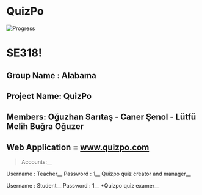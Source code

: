 # QuizPo

![Progress](http://progressed.io/bar/70?title=Progress)

SE318!
===================
**Group Name :** Alabama
-------------
**Project Name:** QuizPo 
-------------
**Members:** Oğuzhan Sarıtaş - Caner Şenol - Lütfü Melih Buğra Oğuzer
-------------
**Web Application =** www.quizpo.com
-------------
> Accounts:__

Username : Teacher__
Password : 1__
Quizpo quiz creator and manager__

Username : Student__
Password : 1__
*Quizpo quiz examer__



